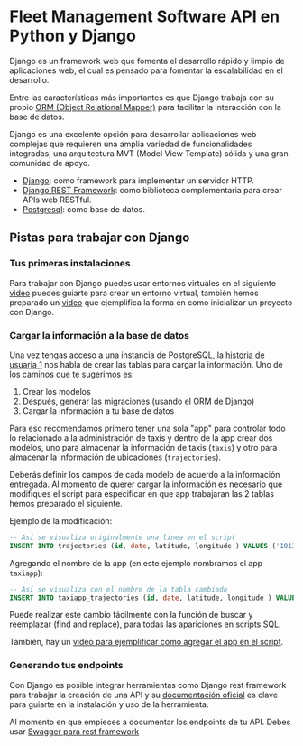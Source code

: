 # Fleet Management Software API en Python y Django

Django es un framework web que fomenta el desarrollo rápido y limpio de
aplicaciones web, el cual es pensado para fomentar la escalabilidad en
el desarrollo.

Entre las características más importantes es que Django trabaja con su propio
[ORM (Object Relational Mapper)](https://es.wikipedia.org/wiki/Mapeo_relacional_de_objetos)
para facilitar la interacción con la base de datos.

Django es una excelente opción para desarrollar aplicaciones web complejas
que requieren una amplia variedad de funcionalidades integradas,
una arquitectura MVT (Model View Template) sólida y
una gran comunidad de apoyo.

* [Django](https://www.djangoproject.com):
  como framework para implementar un servidor HTTP.
* [Django REST Framework](https://www.django-rest-framework.org): como biblioteca
complementaria para crear APIs web RESTful.
* [Postgresql](https://www.postgresql.org/): como base de datos.

## Pistas para trabajar con Django

### Tus primeras instalaciones

Para trabajar con Django puedes usar entornos virtuales
en el siguiente [video](https://youtu.be/T2CZ7bltuMs) puedes guiarte para crear
un entorno virtual, también hemos preparado un [video](https://youtu.be/YoKjtqxAXXw)
que ejemplifica la forma en como inicializar un proyecto con Django.

### Cargar la información a la base de datos

Una vez tengas acceso a una instancia
de PostgreSQL, la [historia de usuaria 1](../README.md#historia-de-usuario-1-cargar-información-a-base-de-datos)
nos habla de crear las tablas para cargar la información.
Uno de los caminos que te sugerimos es:

1. Crear los modelos
2. Después, generar las migraciones (usando el ORM de Django)
3. Cargar la información a tu base de datos

Para eso recomendamos primero tener una sola "app" para controlar todo lo
relacionado a la administración de taxis y dentro de la app crear dos modelos,
uno para almacenar la información de taxis (`taxis`) y otro para almacenar la
información de ubicaciones (`trajectories`).

Deberás definir los campos de cada modelo de acuerdo a la información entregada.
Al momento de querer cargar la información es necesario que modifiques el script
para especificar en que app trabajaran las 2 tablas hemos preparado el siguiente.

Ejemplo de la modificación:

```SQL
-- Así se visualiza originalmente una linea en el script
INSERT INTO trajectories (id, date, latitude, longitude ) VALUES ('10133','2008-02-02 13:47:59',116.37659,39.85567);
```

Agregando el nombre de la app (en este ejemplo nombramos el app `taxiapp`):

```SQL
-- Así se visualiza con el nombre de la tabla cambiado
INSERT INTO taxiapp_trajectories (id, date, latitude, longitude ) VALUES ('10133','2008-02-02 13:47:59',116.37659,39.85567);
```

Puede realizar este cambio fácilmente con la función de buscar y reemplazar
(find and replace), para todas las apariciones en scripts SQL.

También, hay un [video para ejemplificar como agregar el app en el script](https://youtu.be/iwc9R7fF7P4).

### Generando tus endpoints

Con Django es posible integrar herramientas como
Django rest framework para trabajar la creación de una API y su [documentación oficial](https://www.django-rest-framework.org)
es clave para guiarte en la instalación y uso de la herramienta.

Al momento en que empieces a documentar los endpoints
de tu API. Debes usar [Swagger para rest framework](https://drf-yasg.readthedocs.io/en/stable/readme.html)
